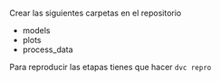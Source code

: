 Crear las siguientes carpetas en el repositorio
- models
- plots
- process_data


Para reproducir las etapas tienes que hacer ```dvc repro```